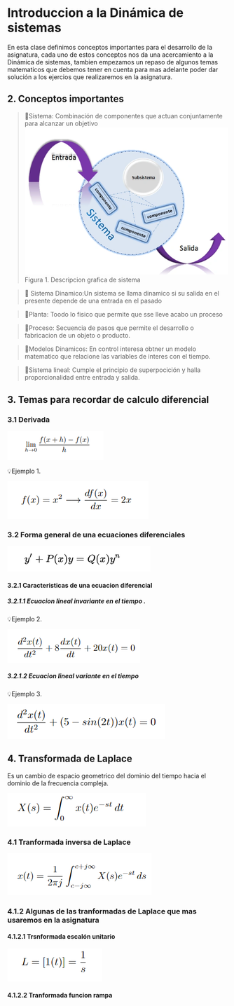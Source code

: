 # Introduccion a la Dinámica de sistemas 
En esta clase definimos conceptos importantes para el desarrollo de la asignatura, cada uno de estos conceptos nos da una acercamiento a la Dinámica de sistemas, tambien empezamos un repaso de algunos temas matematicos que debemos tener en cuenta para mas adelante poder dar solución a los ejercios que realizaremos en la asignatura. 
## 2. Conceptos importantes 
>🔑Sistema: Combinación de componentes que actuan conjuntamente para alcanzar un objetivo
![Sistema](https://github.com/diegavila00/Apuntes/blob/main/TP/sistema.png)
Figura 1. Descripcion grafica de sistema 

>🔑 Sistema Dinamico:Un sistema se llama dinamico si su salida en el presente depende de una entrada en el pasado

>🔑Planta: Toodo lo fisico que permite que sse lleve acabo un proceso

>🔑Proceso: Secuencia de pasos que permite el desarrollo o fabricacion de un objeto o producto.

>🔑Modelos Dinamicos: En control interesa  obtner un modelo matematico que relacione las variables de interes con el tiempo.

>🔑Sistema lineal: Cumple el principio de superpocición y halla proporcionalidad entre entrada y salida.

## 3. Temas para recordar de calculo diferencial  
### 3.1 Derivada  

![Formula General de la derivada](https://github.com/diegavila00/Apuntes/blob/main/TP/derivada.png)


💡Ejemplo 1. 

![Derivada](https://github.com/diegavila00/Apuntes/blob/main/TP/solucion.png)

### 3.2 Forma general de una ecuaciones diferenciales 
![](https://github.com/diegavila00/Apuntes/blob/main/TP/e.png)

#### 3.2.1 Caracteristicas de una ecuacion diferencial 
##### 3.2.1.1 Ecuacion lineal invariante en el tiempo .

💡Ejemplo 2.

![](https://github.com/diegavila00/Apuntes/blob/main/TP/Captura%20de%20pantalla%202024-09-06%20181925.png)

##### 3.2.1.2 Ecuacion lineal variante en el tiempo 

💡Ejemplo 3.

![](https://github.com/diegavila00/Apuntes/blob/main/TP/Captura%20de%20pantalla%202024-09-06%20182427.png)


## 4. Transformada de Laplace 
Es un cambio de espacio geometrico del dominio del tiempo hacia el dominio de la frecuencia compleja.

![Formula transformada de Laplace](https://github.com/diegavila00/Apuntes/blob/main/TP/P.png)

### 4.1 Tranformada inversa de Laplace 
![](https://github.com/diegavila00/Apuntes/blob/main/TP/Captura%20de%20pantalla%202024-09-06%20183058.png)

### 4.1.2 Algunas de las tranformadas de Laplace que mas usaremos en la asignatura 
#### 4.1.2.1 Trsnformada escalón unitario 
![](https://github.com/diegavila00/Apuntes/blob/main/TP/image.png)
#### 4.1.2.2 Tranformada funcion rampa 




